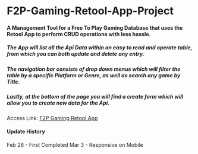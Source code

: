 # F2P-Gaming-Retool-App-Project
#### A Management Tool for a Free To Play Gaming Database that uses the Retool App to perform CRUD operations with less hassle.

##### The App will list all the Api Data within an easy to read and operate table, from which you can both update and delete any entry. 
##### The navigation bar consists of drop down menus which will filter the table by a specific Platform or Genre, as well as search any game by Title.
##### Lastly, at the bottom of the page you will find a create form which will allow you to create new data for the Api.


Access Link: [F2P Gaming Retool App](https://isaacstyle.retool.com/embedded/public/d02a94ee-d6bf-4373-80dc-326c9d232675)

#### Update History

Feb 28 - First Completed
Mar 3 - Responsive on Mobile
